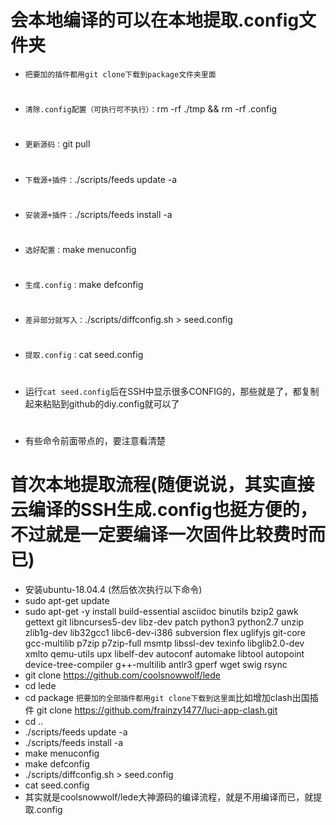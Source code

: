 # 会本地编译的可以在本地提取.config文件夹

- `把要加的插件都用git clone下载到package文件夹里面`
#
- `清除.config配置（可执行可不执行）：`rm -rf ./tmp && rm -rf .config 
#
- `更新源码：`git pull
#
- `下载源+插件：`./scripts/feeds update -a
#
- `安装源+插件：`./scripts/feeds install -a
#
- `选好配置：`make menuconfig
#
- `生成.config：`make defconfig
#
- `差异部分就写入：`./scripts/diffconfig.sh > seed.config
#
- `提取.config：`cat seed.config
#
- 运行`cat seed.config`后在SSH中显示很多CONFIG的，那些就是了，都复制起来粘贴到github的diy.config就可以了
#
- 有些命令前面带点的，要注意看清楚


#
#
#
# 首次本地提取流程(随便说说，其实直接云编译的SSH生成.config也挺方便的，不过就是一定要编译一次固件比较费时而已)
- 安装ubuntu-18.04.4 (然后依次执行以下命令)
- sudo apt-get update
- sudo apt-get -y install build-essential asciidoc binutils bzip2 gawk gettext git libncurses5-dev libz-dev patch python3 python2.7 unzip zlib1g-dev lib32gcc1 libc6-dev-i386 subversion flex uglifyjs git-core gcc-multilib p7zip p7zip-full msmtp libssl-dev texinfo libglib2.0-dev xmlto qemu-utils upx libelf-dev autoconf automake libtool autopoint device-tree-compiler g++-multilib antlr3 gperf wget swig rsync
- git clone https://github.com/coolsnowwolf/lede
- cd lede
- cd package    `把要加的全部插件都用git clone下载到这里面`比如增加clash出国插件 git clone https://github.com/frainzy1477/luci-app-clash.git
- cd ..
- ./scripts/feeds update -a
- ./scripts/feeds install -a
- make menuconfig
- make defconfig
- ./scripts/diffconfig.sh > seed.config
- cat seed.config
- 其实就是coolsnowwolf/lede大神源码的编译流程，就是不用编译而已，就提取.config
